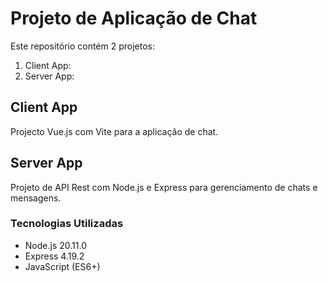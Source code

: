# Projeto de Aplicação de Chat
Este repositório contém 2 projetos:

1. Client App:
2. Server App:

## Client App
Projecto Vue.js com Vite para a aplicação de chat.

## Server App
Projeto de API Rest com Node.js e Express para gerenciamento de chats e mensagens.

### Tecnologias Utilizadas
- Node.js 20.11.0
- Express 4.19.2
- JavaScript (ES6+)